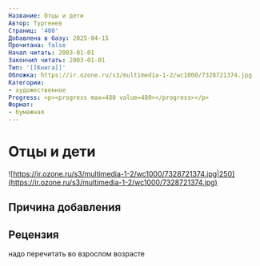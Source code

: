 ```yaml
---
Название: Отцы и дети
Автор: Тургенев
Страниц: '480'
Добавлена в базу: 2025-04-15
Прочитана: false
Начал читать: 2003-01-01
Закончил читать: 2003-01-01
Тип: '[[Книга]]'
Обложка: https://ir.ozone.ru/s3/multimedia-1-2/wc1000/7328721374.jpg
Категории:
- художественное
Progress: <p><progress max=480 value=480></progress></p>
Формат:
- бумажная
---
```

# Отцы и дети

![https://ir.ozone.ru/s3/multimedia-1-2/wc1000/7328721374.jpg|250](https://ir.ozone.ru/s3/multimedia-1-2/wc1000/7328721374.jpg)

## Причина добавления


## Рецензия

надо перечитать во взрослом возрасте